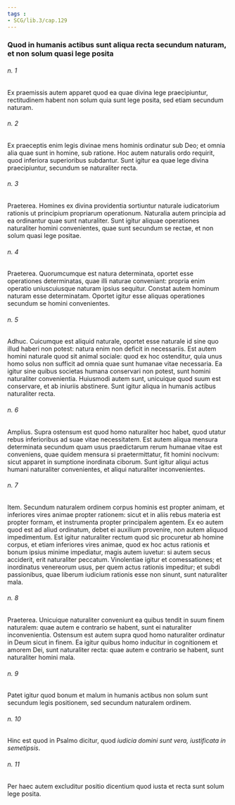 ```yaml
---
tags : 
- SCG/lib.3/cap.129
---
```


### Quod in humanis actibus sunt aliqua recta secundum naturam, et non solum quasi lege posita

###### n. 1
Ex praemissis autem apparet quod ea quae divina lege praecipiuntur, rectitudinem habent non solum quia sunt lege posita, sed etiam secundum naturam.

###### n. 2
Ex praeceptis enim legis divinae mens hominis ordinatur sub Deo; et omnia alia quae sunt in homine, sub ratione. Hoc autem naturalis ordo requirit, quod inferiora superioribus subdantur. Sunt igitur ea quae lege divina praecipiuntur, secundum se naturaliter recta.

###### n. 3
Praeterea. Homines ex divina providentia sortiuntur naturale iudicatorium rationis ut principium propriarum operationum. Naturalia autem principia ad ea ordinantur quae sunt naturaliter. Sunt igitur aliquae operationes naturaliter homini convenientes, quae sunt secundum se rectae, et non solum quasi lege positae.

###### n. 4
Praeterea. Quorumcumque est natura determinata, oportet esse operationes determinatas, quae illi naturae conveniant: propria enim operatio uniuscuiusque naturam ipsius sequitur. Constat autem hominum naturam esse determinatam. Oportet igitur esse aliquas operationes secundum se homini convenientes.

###### n. 5
Adhuc. Cuicumque est aliquid naturale, oportet esse naturale id sine quo illud haberi non potest: natura enim non deficit in necessariis. Est autem homini naturale quod sit animal sociale: quod ex hoc ostenditur, quia unus homo solus non sufficit ad omnia quae sunt humanae vitae necessaria. Ea igitur sine quibus societas humana conservari non potest, sunt homini naturaliter convenientia. Huiusmodi autem sunt, unicuique quod suum est conservare, et ab iniuriis abstinere. Sunt igitur aliqua in humanis actibus naturaliter recta.

###### n. 6
Amplius. Supra ostensum est quod homo naturaliter hoc habet, quod utatur rebus inferioribus ad suae vitae necessitatem. Est autem aliqua mensura determinata secundum quam usus praedictarum rerum humanae vitae est conveniens, quae quidem mensura si praetermittatur, fit homini nocivum: sicut apparet in sumptione inordinata ciborum. Sunt igitur aliqui actus humani naturaliter convenientes, et aliqui naturaliter inconvenientes.

###### n. 7
Item. Secundum naturalem ordinem corpus hominis est propter animam, et inferiores vires animae propter rationem: sicut et in aliis rebus materia est propter formam, et instrumenta propter principalem agentem. Ex eo autem quod est ad aliud ordinatum, debet ei auxilium provenire, non autem aliquod impedimentum. Est igitur naturaliter rectum quod sic procuretur ab homine corpus, et etiam inferiores vires animae, quod ex hoc actus rationis et bonum ipsius minime impediatur, magis autem iuvetur: si autem secus acciderit, erit naturaliter peccatum. Vinolentiae igitur et comessationes; et inordinatus venereorum usus, per quem actus rationis impeditur; et subdi passionibus, quae liberum iudicium rationis esse non sinunt, sunt naturaliter mala.

###### n. 8
Praeterea. Unicuique naturaliter conveniunt ea quibus tendit in suum finem naturalem: quae autem e contrario se habent, sunt ei naturaliter inconvenientia. Ostensum est autem supra quod homo naturaliter ordinatur in Deum sicut in finem. Ea igitur quibus homo inducitur in cognitionem et amorem Dei, sunt naturaliter recta: quae autem e contrario se habent, sunt naturaliter homini mala.

###### n. 9
Patet igitur quod bonum et malum in humanis actibus non solum sunt secundum legis positionem, sed secundum naturalem ordinem.

###### n. 10
Hinc est quod in Psalmo dicitur, quod *iudicia domini sunt vera, iustificata in semetipsis*.

###### n. 11
Per haec autem excluditur positio dicentium quod iusta et recta sunt solum lege posita.

